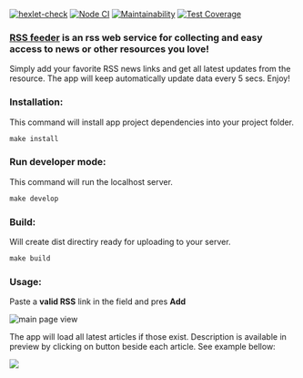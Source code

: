 [![hexlet-check](https://github.com/boldurean/frontend-project-lvl3/actions/workflows/hexlet-check.yml/badge.svg)](https://github.com/boldurean/frontend-project-lvl3/actions/) [![Node CI](https://github.com/boldurean/frontend-project-lvl3/actions/workflows/nodeCI.yml/badge.svg)](https://github.com/boldurean/frontend-project-lvl3/actions) [![Maintainability](https://api.codeclimate.com/v1/badges/00c6d9804aa30af5b00a/maintainability)](https://codeclimate.com/github/boldurean/frontend-project-lvl3/maintainability) [![Test Coverage](https://api.codeclimate.com/v1/badges/00c6d9804aa30af5b00a/test_coverage)](https://codeclimate.com/github/boldurean/frontend-project-lvl3/test_coverage)

### [RSS feeder](https://rss-boldurean.vercel.app) is an rss web service for collecting and easy access to news or other resources you love!

Simply add your favorite RSS news links and get all latest updates from the resource. The app will keep automatically update data every 5 secs. Enjoy!

### Installation:
This command will install app project dependencies into your project folder.

```makefile
make install
```

### Run developer mode:
This command will run the localhost server.
```makefile
make develop
```

### Build: 
Will create dist directiry ready for uploading to your server.
```makefile
make build
```

### Usage: 

Paste a **valid RSS** link in the field and pres **Add** 

![main page view](https://i.imgur.com/TIMkPqs.png)

The app will load all latest articles if those exist. Description is available in preview by clicking on button beside each article. See example bellow: 

![](example.gif)
